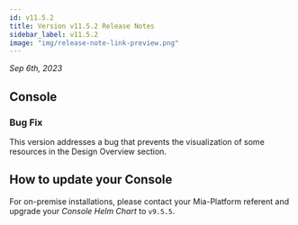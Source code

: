 ```yaml
---
id: v11.5.2
title: Version v11.5.2 Release Notes
sidebar_label: v11.5.2
image: "img/release-note-link-preview.png"
---
```


_Sep 6th, 2023_

## Console

### Bug Fix

This version addresses a bug that prevents the visualization of some resources in the Design Overview section.

## How to update your Console

For on-premise installations, please contact your Mia-Platform referent and upgrade your _Console Helm Chart_ to `v9.5.5`.
